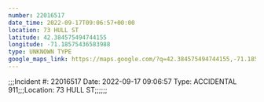 ```yaml
---
number: 22016517
date_time: 2022-09-17T09:06:57+00:00
location: 73 HULL ST
latitude: 42.384575494744155
longitude: -71.18575436583988
type: UNKNOWN TYPE
google_maps_link: https://maps.google.com/?q=42.384575494744155,-71.18575436583988
---
```


;;;Incident #: 22016517  Date: 2022-09-17 09:06:57   Type: ACCIDENTAL 911;;;Location: 73 HULL ST;;;;;;
